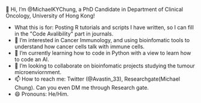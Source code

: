 👋 Hi, I’m @MichaelKYChung, a PhD Candidate in Department of Clinical Oncology, University of Hong Kong!
- What this is for: Posting R tutorials and scripts I have written, so I can fill in the "Code Avalibility" part in journals.
- 👀 I’m interested in Cancer Immunology, and using bioinfomatic tools to understand how cancer cells talk with immune cells. 
- 🌱 I’m currently learning how to code in Python with a view to learn how to code an AI. 
- 💞️ I’m looking to collaborate on bioinfomatic projects studying the tumour microenviornment. 
- 📫 How to reach me: Twitter (@Avastin_33), Researchgate(Michael Chung). Can you even DM me through Research gate.
- 😄 Pronouns: He/Him.

<!---
MichaelKYChung/MichaelKYChung is a ✨ special ✨ repository because its `README.md` (this file) appears on your GitHub profile.
You can click the Preview link to take a look at your changes.
--->
